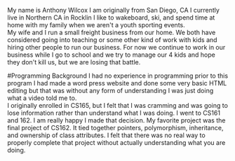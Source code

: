 My name is Anthony Wilcox
I am originally from San Diego, CA
I currently live in Northern CA in Rocklin
I like to wakeboard, ski, and spend time at home
with my family when we aren't a youth sporting 
events.  
My wife and I run a small freight business from
our home.  We both have considered going into
teaching or some other kind of work with kids and
hiring other people to run our business.
For now we continue to work in our business while
I go to school and we try to manage our 4 kids and
hope they don't kill us, but we are losing that
battle.

#Programming Background
I had no experience in programming prior to this program
I had made a word press website and done some very basic
HTML editing but that was without any form of understanding
I was just doing what a video told me to.  
I originally enrolled in CS165, but I felt that I was 
cramming and was going to lose information rather than
understand what I was doing.  I went to CS161 and 162.  I am
really happy I made that decision.  My favorite project was the
final project of CS162.  It tied together pointers, polymorphism, 
inheritance, and ownership of class attributes.  I felt that
there was no real way to properly complete that project without
actually understanding what you are doing.
